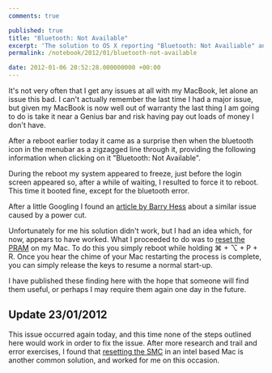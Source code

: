 ```yaml
---
comments: true

published: true
title: "Bluetooth: Not Available"
excerpt: 'The solution to OS X reporting "Bluetooth: Not Availiable" and refuse to recognise your Macs bluetooth chip'
permalink: /notebook/2012/01/bluetooth-not-available

date: 2012-01-06 20:52:28.000000000 +00:00
---
```

It's not very often that I get any issues at all with my MacBook, let alone an issue this bad. I can't actually remember the last time I had a major issue, but given my MacBook is now well out of warranty the last thing I am going to do is take it near a Genius bar and risk having pay out loads of money I don't have.

After a reboot earlier today it came as a surprise then when the bluetooth icon in the menubar as a zigzagged line through it, providing the following information when clicking on it "Bluetooth: Not Available".

During the reboot my system appeared to freeze, just before the login screen appeared so, after a while of waiting, I resulted to force it to reboot. This time it booted fine, except for the bluetooth error.

After a little Googling I found an [article by Barry Hess](http://bjhess.com/blog/mac_bluetooth_not_available_after_power_outage/ "Mac bluetooth not available after power outage") about a similar issue caused by a power cut.

Unfortunately for me his solution didn't work, but I had an idea which, for now, appears to have worked. What I proceeded to do was to [reset the PRAM](http://support.apple.com/kb/ht1379 "Resetting the PRAM on your Mac") on my Mac. To do this you simply reboot while holding ⌘ + ⌥ + P + R. Once you hear the chime of your Mac restarting the process is complete, you can simply release the keys to resume a normal start-up.

I have published these finding here with the hope that someone will find them useful, or perhaps I may require them again one day in the future.

## Update 23/01/2012

This issue occurred again today, and this time none of the steps outlined here would work in order to fix the issue. After more research and trail and error exercises, I found that [resetting the SMC](http://support.apple.com/kb/ht3964 "Reset the SMC on an Intel Mac") in an intel based Mac is another common solution, and worked for me on this occasion.
